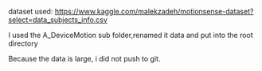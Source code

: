 dataset used: https://www.kaggle.com/malekzadeh/motionsense-dataset?select=data_subjects_info.csv

I used the A_DeviceMotion sub folder,renamed it data and put into the root directory

Because the data is large, i did not push to git.
